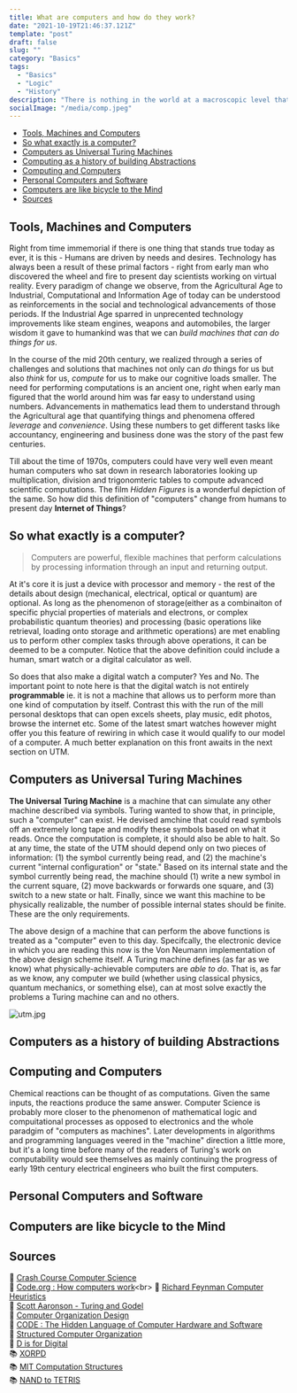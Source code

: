 ```yaml
---
title: What are computers and how do they work?
date: "2021-10-19T21:46:37.121Z"
template: "post"
draft: false
slug: ""
category: "Basics"
tags:
  - "Basics"
  - "Logic"
  - "History"
description: "There is nothing in the world at a macroscopic level that has been co-ordinated with such finesse, on such a grand scale as the billions of transistors moving in sync inside a modern CPU chip, and to work with it correctly you need to understand how all it really comes down to, is controlled chaos."
socialImage: "/media/comp.jpeg"
---
```




- [Tools, Machines and Computers](#tools-,-machines-and-computers)
- [So what exactly is a computer?](#what-exactly-is-a-computer-?)
- [Computers as Universal Turing Machines](#computers-as-universal-turing-machines)
- [Computing as a history of building Abstractions](#computing-as-a-history-of-building-abstractions)
- [Computing and Computers](#computing-and-computers)
- [Personal Computers and Software](#personal-computers-and-software)
- [Computers are like bicycle to the Mind](#computers-are-bicycles-to-the-mind)
- [Sources](#sources)


## Tools, Machines and Computers
Right from time immemorial if there is one thing that stands true today as ever, it is this - Humans are driven by needs and desires. Technology has always been a result of these primal factors - right from early man who discovered the wheel and fire to present day scientists working on virtual reality. Every paradigm of change we observe, from the Agricultural Age to Industrial, Computational and Information Age of today can be understood as reinforcements in the social and technological advancements of those periods. If the Industrial Age sparred in unprecented technology improvements like steam engines, weapons and automobiles, the larger wisdom it gave to humankind was that we can *build machines that can do things for us*. 

In the course of the mid 20th century, we realized through a series of challenges and solutions that machines not only can *do* things for us but also *think* for us, *compute* for us to make our cognitive loads smaller. The need for performing computations is an ancient one, right when early man figured that the world around him was far easy to understand using numbers. Advancements in mathematics lead them to understand through the Agricultural age that quantifying things and phenomena offered *leverage* and *convenience*. Using these numbers to get different tasks like accountancy, engineering and business done was the story of the past few centuries.

Till about the time of 1970s, computers could have very well even meant human computers who sat down in research laboratories looking up multiplication, division and trigonomteric tables to compute advanced scientific computations. The film *Hidden Figures* is a wonderful depiction of the same. So how did this definition of "computers" change from humans to present day **Internet of Things**?

## So what exactly is a computer?
>Computers are powerful, flexible machines that perform calculations by processing information through an input and returning output.

At it's core it is just a device with processor and memory - the rest of the details about design (mechanical, electrical, optical or quantum) are optional. As long as the phenomenon of storage(either as a combinaiton of specific phycial properties of materials and electrons, or complex probabilistic quantum theories) and processing (basic operations like retrieval, loading onto storage and arithmetic operations) are met enabling us to perform other complex tasks through above operations, it can be deemed to be a computer. Notice that the above definition could include a human, smart watch or a digital calculator as well.

So does that also make a digital watch a computer? Yes and No. The important point to note here is that the digital watch is not entirely **programmable** ie. it is not a machine that allows us to perform more than one kind of computation by itself. Contrast this with the run of the mill personal desktops that can open excels sheets, play music, edit photos, browse the internet etc. Some of the latest smart watches however might offer you this feature of rewiring in which case it would qualify to our model of a computer.  A much better explanation on this front awaits in the next section on UTM.

## Computers as Universal Turing Machines

**The Universal Turing Machine** is a machine that can simulate any other machine described via symbols. Turing wanted to show that, in principle, such a "computer" can exist. He devised amchine that could read symbols off an extremely long tape and modify these symbols based on what it reads. Once the computation is complete, it should also be able to halt. So at any time, the state of the UTM should depend only on two pieces of information: (1) the symbol currently being read, and (2) the machine's current "internal configuration" or "state." Based on its internal state and the symbol currently being read, the machine should (1) write a new symbol in the current square, (2) move backwards or forwards one square, and (3) switch to a new state or halt. Finally, since we want this machine to be physically realizable, the number of possible internal states should be finite. These are the only requirements.

The above design of a machine that can perform the above functions is treated as a "computer" even to this day. Specifcally, the electronic device in which you are reading this now is the Von Neumann implementation of the above design scheme itself. A Turing machine defines (as far as we know) what physically-achievable computers are *able to do*. That is, as far as we know, any computer we build (whether using classical physics, quantum mechanics, or something else), can at most solve exactly the problems a Turing machine can and no others.

![utm.jpg](/media/utm.jpg)

## Computers as a history of building Abstractions

## Computing and Computers

Chemical reactions can be thought of as computations. Given the same inputs, the reactions produce the same answer. 
Computer Science is probably more closer to the phenomenon of mathematical logic and compuitational processes as opposed to electronics and the whole paradgim of "computers as machines". Later developments in algorithms and programming languages veered in the "machine" direction a little more, but it's a long time before many of the readers of Turing's work on computability would see themselves as mainly continuing the progress of early 19th century electrical engineers who built the first computers.

## Personal Computers and Software

## Computers are like bicycle to the Mind

## Sources
🎥 [Crash Course Computer Science](https://youtu.be/tpIctyqH29Q)<br>
🎥 [Code.org : How computers work](https://youtu.be/OAx_6-wdslM?)<br>
🎥 [Richard Feynman Computer Heuristics](https://youtu.be/EKWGGDXe5MA)<br>
📰 [Scott Aaronson - Turing and Godel](https://www.scottaaronson.com/democritus/lec3.html)<br>
📖 [Computer Organization Design](http://www.amazon.com/Computer-Organization-Design-Third-Edition/dp/1558606041/ref=cm_lmf_tit_7) <br>
📖 [CODE : The Hidden Language of Computer Hardware and Software](https://www.amazon.in/Code-Language-Computer-Developer-Practices-ebook/dp/B00JDMPOK2)<br>
📖 [Structured Computer Organization](https://www.amazon.in/Structured-Computer-Organization-6-Tanenbaum/dp/9332571244/ref=sr_1_1?crid=1MDZGR85RX9G3&dchild=1&keywords=structured+computer+organization&qid=1635070731&sprefix=structured+comp%2Cdigital-text%2C283&sr=8-1)<br>
📖 [D is for Digital](https://www.amazon.in/Digital-Well-Informed-Person-Computers-Communications/dp/1463733895/ref=sr_1_1?crid=1HK2XVJZ3YGOP&dchild=1&keywords=d+is+for+digital&qid=1635070786&sprefix=d+is+for+%2Caps%2C293&sr=8-1)<br>
📚 [XORPD](https://www.xorpd.net/)<br>
📚 [MIT Computation Structures](https://ocw.mit.edu/courses/electrical-engineering-and-computer-science/6-004-computation-structures-spring-2017/)<br>
📚 [NAND to TETRIS](https://www.nand2tetris.org/)
